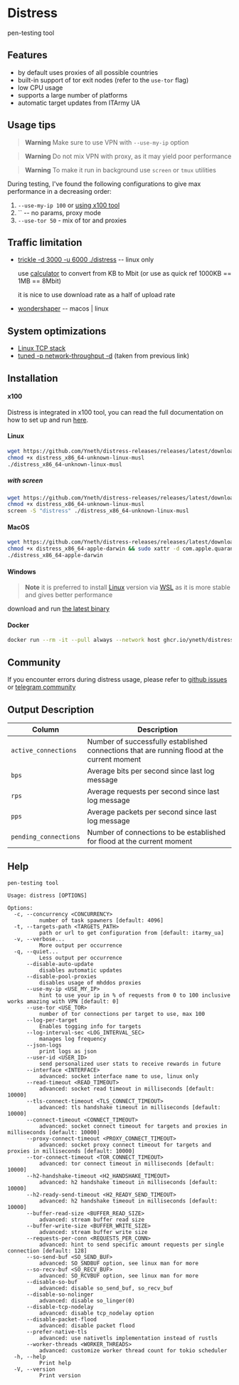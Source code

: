 # Distress

pen-testing tool

Features
-------------

- by default uses proxies of all possible countries
- built-in support of tor exit nodes (refer to the `use-tor` flag)
- low CPU usage
- supports a large number of platforms
- automatic target updates from ITArmy UA

Usage tips
-------------

> **Warning**
> Make sure to use VPN with `--use-my-ip` option

> **Warning**
> Do not mix VPN with proxy, as it may yield poor performance
 
> **Warning**
> To make it run in background use `screen` or `tmux` utilities

During testing, I've found the following configurations to give max performance in a decreasing order:

1) `--use-my-ip 100` or [using x100 tool](#x100)
2) `` -- no params, proxy mode
3) `--use-tor 50` - mix of tor and proxies

Traffic limitation
-------------

- [trickle -d 3000 -u 6000 ./distress](https://averagelinuxuser.com/limit-bandwidth-linux/#limiting-the-bandwidth-per-application-with-trickle) --
  linux only

  use [calculator](https://www.gbmb.org/kb-to-mbit) to convert from KB to Mbit (or use as quick ref 1000KB == 1MB ==
  8Mbit)

  it is nice to use download rate as a half of upload rate

- [wondershaper](https://github.com/magnific0/wondershaper) -- macos | linux

System optimizations
-------------

- [Linux TCP stack](https://linux2me.wordpress.com/2018/06/03/tuning-the-tcp-stack-system-administrator/)
- [tuned -p network-throughput -d](https://tuned-project.org/) (taken from previous link)

Installation
-------------

#### x100

Distress is integrated in x100 tool, you can read the full documentation on how to set up and run [here](https://x100.vn.ua/docs/).

#### Linux

```bash
wget https://github.com/Yneth/distress-releases/releases/latest/download/distress_x86_64-unknown-linux-musl
chmod +x distress_x86_64-unknown-linux-musl
./distress_x86_64-unknown-linux-musl
```

##### with screen
```bash
wget https://github.com/Yneth/distress-releases/releases/latest/download/distress_x86_64-unknown-linux-musl
chmod +x distress_x86_64-unknown-linux-musl
screen -S "distress" ./distress_x86_64-unknown-linux-musl
```

#### MacOS

```bash
wget https://github.com/Yneth/distress-releases/releases/latest/download/distress_x86_64-apple-darwin
chmod +x distress_x86_64-apple-darwin && sudo xattr -d com.apple.quarantine distress_x86_64-apple-darwin
./distress_x86_64-apple-darwin
```

#### Windows

> **Note**
> it is preferred to install [Linux](#linux) version via [WSL](https://docs.microsoft.com/en-us/windows/wsl/install) as
> it is more stable and gives better performance

download and
run [the latest binary](https://github.com/Yneth/distress-releases/releases/latest/download/distress_x86_64-pc-windows-msvc.exe)

#### Docker

```bash
docker run --rm -it --pull always --network host ghcr.io/yneth/distress 
```

Community
-------------

If you encounter errors during distress usage, please refer to [github issues](https://github.com/Yneth/distress/issues)
or [telegram community](https://t.me/distress_support)

Output Description
-------------

| Column                | Description                                                                                 
|-----------------------|---------------------------------------------------------------------------------------------|
| `active_connections`  | Number of successfully established connections that are running flood at the current moment |
| `bps`                 | Average bits per second since last log message                                              |
| `rps`                 | Average requests per second since last log message                                          |
| `pps`                 | Average packets per second since last log message                                           |
| `pending_connections` | Number of connections to be established for flood at the current moment                     |

Help
-------------
```
pen-testing tool

Usage: distress [OPTIONS]

Options:
  -c, --concurrency <CONCURRENCY>
          number of task spawners [default: 4096]
  -t, --targets-path <TARGETS_PATH>
          path or url to get configuration from [default: itarmy_ua]
  -v, --verbose...
          More output per occurrence
  -q, --quiet...
          Less output per occurrence
      --disable-auto-update
          disables automatic updates
      --disable-pool-proxies
          disables usage of mhddos proxies
      --use-my-ip <USE_MY_IP>
          hint to use your ip in % of requests from 0 to 100 inclusive works amazing with VPN [default: 0]
      --use-tor <USE_TOR>
          number of tor connections per target to use, max 100
      --log-per-target
          Enables togging info for targets
      --log-interval-sec <LOG_INTERVAL_SEC>
          manages log frequency
      --json-logs
          print logs as json
      --user-id <USER_ID>
          send personalized user stats to receive rewards in future
      --interface <INTERFACE>
          advanced: socket interface name to use, linux only
      --read-timeout <READ_TIMEOUT>
          advanced: socket read timeout in milliseconds [default: 10000]
      --tls-connect-timeout <TLS_CONNECT_TIMEOUT>
          advanced: tls handshake timeout in milliseconds [default: 10000]
      --connect-timeout <CONNECT_TIMEOUT>
          advanced: socket connect timeout for targets and proxies in milliseconds [default: 10000]
      --proxy-connect-timeout <PROXY_CONNECT_TIMEOUT>
          advanced: socket proxy connect timeout for targets and proxies in milliseconds [default: 10000]
      --tor-connect-timeout <TOR_CONNECT_TIMEOUT>
          advanced: tor connect timeout in milliseconds [default: 10000]
      --h2-handshake-timeout <H2_HANDSHAKE_TIMEOUT>
          advanced: h2 handshake timeout in milliseconds [default: 10000]
      --h2-ready-send-timeout <H2_READY_SEND_TIMEOUT>
          advanced: h2 handshake timeout in milliseconds [default: 10000]
      --buffer-read-size <BUFFER_READ_SIZE>
          advanced: stream buffer read size
      --buffer-write-size <BUFFER_WRITE_SIZE>
          advanced: stream buffer write size
      --requests-per-conn <REQUESTS_PER_CONN>
          advanced: hint to send specific amount requests per single connection [default: 128]
      --so-send-buf <SO_SEND_BUF>
          advanced: SO_SNDBUF option, see linux man for more
      --so-recv-buf <SO_RECV_BUF>
          advanced: SO_RCVBUF option, see linux man for more
      --disable-so-buf
          advanced: disable so_send_buf, so_recv_buf
      --disable-so-nolinger
          advanced: disable so_linger(0)
      --disable-tcp-nodelay
          advanced: disable tcp_nodelay option
      --disable-packet-flood
          advanced: disable packet flood
      --prefer-native-tls
          advanced: use nativetls implementation instead of rustls
      --worker-threads <WORKER_THREADS>
          advanced: customize worker thread count for tokio scheduler
  -h, --help
          Print help
  -V, --version
          Print version
```
